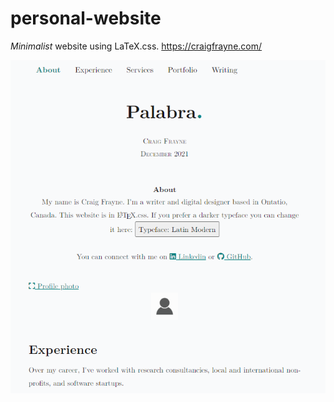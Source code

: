 # personal-website
*Minimalist* website using LaTeX.css.
https://craigfrayne.com/

![](https://github.com/craigmateo/personal-website/blob/main/images/preview.png)
